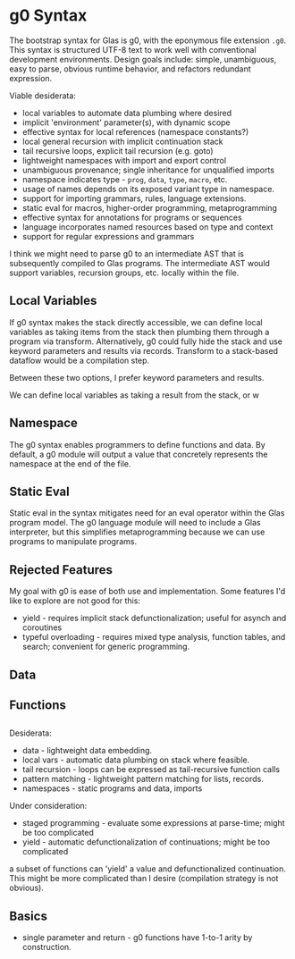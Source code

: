# g0 Syntax

The bootstrap syntax for Glas is g0, with the eponymous file extension `.g0`. This syntax is structured UTF-8 text to work well with conventional development environments. Design goals include: simple, unambiguous, easy to parse, obvious runtime behavior, and refactors redundant expression. 

Viable desiderata: 

* local variables to automate data plumbing where desired
* implicit 'environment' parameter(s), with dynamic scope 
* effective syntax for local references (namespace constants?)
* local general recursion with implicit continuation stack
* tail recursive loops, explicit tail recursion (e.g. goto)
* lightweight namespaces with import and export control
* unambiguous provenance; single inheritance for unqualified imports
* namespace indicates type - `prog`, `data`, `type`, `macro`, etc.
* usage of names depends on its exposed variant type in namespace. 
* support for importing grammars, rules, language extensions.
* static eval for macros, higher-order programming, metaprogramming
* effective syntax for annotations for programs or sequences
* language incorporates named resources based on type and context
* support for regular expressions and grammars

I think we might need to parse g0 to an intermediate AST that is subsequently compiled to Glas programs. The intermediate AST would support variables, recursion groups, etc. locally within the file.

## Local Variables

If g0 syntax makes the stack directly accessible, we can define local variables as taking items from the stack then plumbing them through a program via transform. Alternatively, g0 could fully hide the stack and use keyword parameters and results via records. Transform to a stack-based dataflow would be a compilation step.

Between these two options, I prefer keyword parameters and results. 

We can define local variables as taking a result from the stack, or w

## Namespace

The g0 syntax enables programmers to define functions and data. By default, a g0 module will output a value that concretely represents the namespace at the end of the file. 

## Static Eval

Static eval in the syntax mitigates need for an eval operator within the Glas program model. The g0 language module will need to include a Glas interpreter, but this simplifies metaprogramming because we can use programs to manipulate programs. 

## Rejected Features

My goal with g0 is ease of both use and implementation. Some features I'd like to explore are not good for this:

* yield - requires implicit stack defunctionalization; useful for asynch and coroutines 
* typeful overloading - requires mixed type analysis, function tables, and search; convenient for generic programming.



##


## Data

## Functions

## 




Desiderata:

* data - lightweight data embedding.
* local vars - automatic data plumbing on stack where feasible.
* tail recursion - loops can be expressed as tail-recursive function calls
* pattern matching - lightweight pattern matching for lists, records.
* namespaces - static programs and data, imports

Under consideration:
* staged programming - evaluate some expressions at parse-time; might be too complicated
* yield - automatic defunctionalization of continuations; might be too complicated

a subset of functions can 'yield' a value and defunctionalized continuation. This might be more complicated than I desire (compilation strategy is not obvious).



## Basics






* single parameter and return - g0 functions have 1-to-1 arity by construction.


